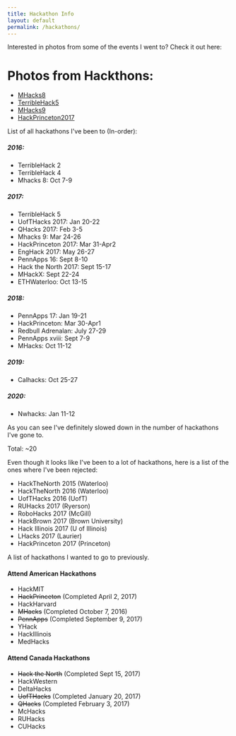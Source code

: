 ```yaml
---
title: Hackathon Info
layout: default
permalink: /hackathons/
---
```


Interested in photos from some of the events I went to? Check it out here:

# Photos from Hackthons:
- [MHacks8](https://jonathantsang.github.io/mhacks8)
- [TerribleHack5](https://jonathantsang.github.io/th5)
- [MHacks9](https://jonathantsang.github.io/mhacks9)
- [HackPrinceton2017](https://jonathantsang.github.io/hackprinceton2017)

List of all hackathons I've been to (In-order):

##### 2016:
- TerribleHack 2
- TerribleHack 4
- Mhacks 8: Oct 7-9

##### 2017:
- TerribleHack 5
- UofTHacks 2017: Jan 20-22
- QHacks 2017: Feb 3-5
- Mhacks 9: Mar 24-26
- HackPrinceton 2017: Mar 31-Apr2
- EngHack 2017: May 26-27
- PennApps 16: Sept 8-10
- Hack the North 2017: Sept 15-17
- MHackX: Sept 22-24
- ETHWaterloo: Oct 13-15

##### 2018:
- PennApps 17: Jan 19-21
- HackPrinceton: Mar 30-Apr1
- Redbull Adrenalan: July 27-29
- PennApps xviii: Sept 7-9
- MHacks: Oct 11-12

##### 2019:

- Calhacks: Oct 25-27

##### 2020:

- Nwhacks: Jan 11-12

As you can see I've definitely slowed down in the number of hackathons I've gone to.

Total: ~20

Even though it looks like I've been to a lot of hackathons, here is a list of the ones where I've been rejected:
- HackTheNorth 2015 (Waterloo)
- HackTheNorth 2016 (Waterloo)
- UofTHacks 2016 (UofT)
- RUHacks 2017 (Ryerson)
- RoboHacks 2017 (McGill)
- HackBrown 2017 (Brown University)
- Hack Illinois 2017 (U of Illinois)
- LHacks 2017 (Laurier)
- HackPrinceton 2017 (Princeton)

A list of hackathons I wanted to go to previously.

#### Attend American Hackathons
- HackMIT
- <del>HackPrinceton</del> (Completed April 2, 2017)
- HackHarvard
- <del>MHacks</del> (Completed October 7, 2016)
- <del>PennApps</del> (Completed September 9, 2017)
- YHack
- HackIllinois
- MedHacks

#### Attend Canada Hackathons
- <del>Hack the North</del> (Completed Sept 15, 2017)
- HackWestern
- DeltaHacks
- <del>UofTHacks</del> (Completed January 20, 2017)
- <del>QHacks</del> (Completed February 3, 2017)
- McHacks
- RUHacks
- CUHacks
